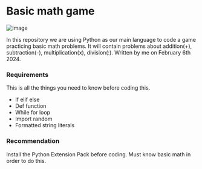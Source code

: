 # Basic math game

![image](https://github.com/CookWang1906/Basic_Math_Game/assets/148769157/439e85d1-87d0-4e49-82ef-dfedaffce95d)

In this repository we are using Python as our main language to code a game practicing basic math problems. It will contain problems about addition(+), subtraction(-), multiplication(x), division(:). Written by me on February 6th 2024.

### Requirements

This is all the things you need to know before coding this.

- If elif else
- Def function
- While for loop
- Import random
- Formatted string literals

### Recommendation

Install the Python Extension Pack before coding. Must know basic math in order to do this.
